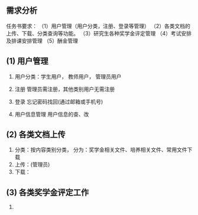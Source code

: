 ##  需求分析
任务书要求：
（1）用户管理（用户分类，注册、登录等管理）
（2）各类文档的上传、下载、分类查询等功能。
（3）研究生各种奖学金评定管理
（4）考试安排及排课安排管理
（5）酬金管理
## (1) 用户管理
1. 用户分类：学生用户， 教师用户， 管理员用户

2. 注册
管理员需注册，其他类别用户无需注册

3. 登录
忘记密码找回(通过邮箱或手机号)

4. 用户信息管理
   用户信息的查、改

## (2) 各类文档上传
1. 分类：按内容类别分类，
   分为：奖学金相关文件、培养相关文件、常用文件下载
2. 上传：(管理员)
3. 下载：

## (3) 各类奖学金评定工作
1. 
